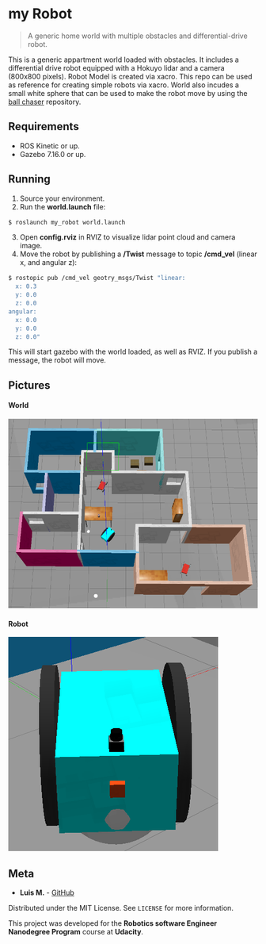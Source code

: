 # my Robot

> A generic home world with multiple obstacles and  differential-drive robot.

This is a generic appartment world loaded with obstacles. It includes a  differential drive robot equipped with a  Hokuyo lidar and a camera (800x800 pixels). Robot Model is created via xacro. This repo can be used as reference for creating simple robots via xacro.  World also incudes a small white sphere that can be used to make the robot move by using the [ball chaser](https://github.com/lemontyc/ball_chaser) repository.

## Requirements

* ROS Kinetic or up.
* Gazebo 7.16.0 or up.

## Running

1. Source your environment.
2. Run the **world.launch** file:
```sh
$ roslaunch my_robot world.launch
```
3. Open **config.rviz** in RVIZ to visualize lidar point cloud and camera image.
4. Move the robot by publishing  a **/Twist** message to topic **/cmd_vel** (linear x, and angular z):
```sh
$ rostopic pub /cmd_vel geotry_msgs/Twist "linear:
  x: 0.3
  y: 0.0
  z: 0.0
angular:
  x: 0.0
  y: 0.0
  z: 0.0"
```

This will start gazebo with the world loaded, as well as RVIZ. If you publish a message, the robot will move.

## Pictures

#### World
![World](images/world.png)

#### Robot
![World](images/robot.png)

## Meta

* **Luis M.**           - [GitHub](https://github.com/lemontyc)

Distributed under the MIT License. See ``LICENSE`` for more information.

This project was developed for the **Robotics software Engineer Nanodegree Program** course at **Udacity**.